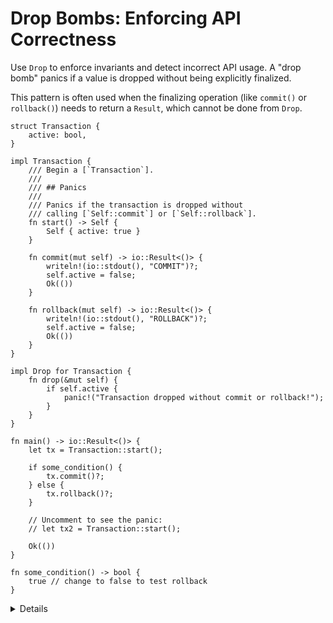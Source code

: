 # Drop Bombs: Enforcing API Correctness

Use `Drop` to enforce invariants and detect incorrect API usage. A "drop bomb"
panics if a value is dropped without being explicitly finalized.

This pattern is often used when the finalizing operation (like `commit()` or
`rollback()`) needs to return a `Result`, which cannot be done from `Drop`.

```rust,editable
struct Transaction {
    active: bool,
}

impl Transaction {
    /// Begin a [`Transaction`].
    ///
    /// ## Panics
    ///
    /// Panics if the transaction is dropped without
    /// calling [`Self::commit`] or [`Self::rollback`].
    fn start() -> Self {
        Self { active: true }
    }

    fn commit(mut self) -> io::Result<()> {
        writeln!(io::stdout(), "COMMIT")?;
        self.active = false;
        Ok(())
    }

    fn rollback(mut self) -> io::Result<()> {
        writeln!(io::stdout(), "ROLLBACK")?;
        self.active = false;
        Ok(())
    }
}

impl Drop for Transaction {
    fn drop(&mut self) {
        if self.active {
            panic!("Transaction dropped without commit or rollback!");
        }
    }
}

fn main() -> io::Result<()> {
    let tx = Transaction::start();

    if some_condition() {
        tx.commit()?;
    } else {
        tx.rollback()?;
    }

    // Uncomment to see the panic:
    // let tx2 = Transaction::start();

    Ok(())
}

fn some_condition() -> bool {
    true // change to false to test rollback
}
```

<details>

- This pattern ensures that a value like `Transaction` cannot be silently
  dropped in an unfinished state. The destructor panics if neither `commit()`
  nor `rollback()` has been called.

- A common reason to use this pattern is when cleanup cannot be done in `Drop`,
  either because it is fallible or asynchronous. For example, most databases do
  not allow rollback to be safely handled inside `drop()` alone.

- This pattern is appropriate even in public APIs. It can help users catch bugs
  early when they forget to explicitly finalize a transactional object.

- If a value can be safely cleaned up in `Drop`, consider falling back to that
  behavior in Release mode and panicking only in Debug. This decision should be
  made based on the guarantees your API provides.

- Panicking in Release builds is a valid choice if silent misuse could lead to
  serious correctness issues or security concerns.

## Additional Patterns

- [`Option<T>` with `.take()`](https://doc.rust-lang.org/std/option/enum.Option.html#method.take):
  A common pattern inside `Drop` to move out internal values and prevent double
  drops.

  ```rust,compile_fail
  impl Drop for MyResource {
      fn drop(&mut self) {
          if let Some(handle) = self.handle.take() {
              // do cleanup with handle
          }
      }
  }
  ```

- [`ManuallyDrop`](https://doc.rust-lang.org/std/mem/struct.ManuallyDrop.html):
  Prevents automatic destruction and gives full manual control. Requires
  `unsafe`, so only use when strictly necessary.

- [`drop_bomb` crate](https://docs.rs/drop_bomb/latest/drop_bomb/): A small
  utility that panics if dropped unless explicitly defused with `.defuse()`.
  Comes with a `DebugDropBomb` variant that only activates in debug builds.

- In some systems, a value must be finalized by a specific API before it is
  dropped.

  For example, an `SshConnection` might need to be deregistered from an
  `SshServer` before being dropped, or the program panics. This helps catch
  programming mistakes during development and enforces correct teardown at
  runtime.

  See a working example in the Rust playground:
  <https://play.rust-lang.org/?version=stable&mode=debug&edition=2024&gist=3223f5fa5e821cd32461c3af7162cd55>

</details>
